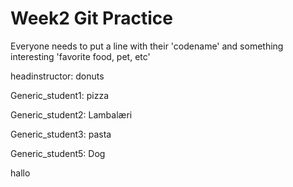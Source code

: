 # Week2 Git Practice

Everyone needs to put a line with their 'codename' and something interesting 'favorite food, pet, etc'

headinstructor:  donuts

Generic_student1: pizza

Generic_student2: Lambalæri

Generic_student3: pasta

Generic_student5: Dog

hallo
